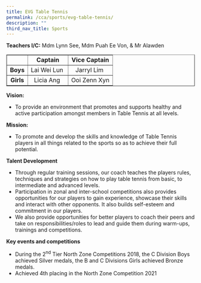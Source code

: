 ```yaml
---
title: EVG Table Tennis
permalink: /cca/sports/evg-table-tennis/
description: ""
third_nav_title: Sports
---
```

<p><strong>Teachers I/C:</strong>&nbsp;Mdm Lynn See, Mdm Puah Ee Von, &amp; Mr Alawden</p>
<table border="1">
<tbody>
<tr>
<td style="text-align: center;">&nbsp;</td>
<td style="text-align: center;"><strong>Captain</strong></td>
<td style="text-align: center;"><strong>Vice Captain</strong></td>
</tr>
<tr>
<td style="text-align: center;"><strong>Boys</strong></td>
<td style="text-align: center;">Lai Wei Lun&nbsp;</td>
<td style="text-align: center;">Jarryl Lim&nbsp;</td>
</tr>
<tr>
<td style="text-align: center;"><strong>Girls</strong></td>
<td style="text-align: center;">Licia Ang&nbsp;</td>
<td style="text-align: center;">Ooi Zenn Xyn</td>
</tr>
</tbody>
</table>
<p><strong>Vision:</strong></p>
<ul>
<li>To provide an environment that promotes and supports healthy and active participation amongst members in Table Tennis at all levels.</li>
</ul>
<p><strong>Mission:</strong></p>
<ul>
<li>To promote and develop the skills and knowledge of Table Tennis players in all things related to the sports so as to achieve their full potential.</li>
</ul>
<p><strong>Talent Development</strong></p>
<ul>
<li>Through regular training sessions, our coach teaches the players rules, techniques and strategies on how to play table tennis from basic, to intermediate and advanced levels.</li>
<li>Participation in zonal and inter-school competitions also provides opportunities for our players to gain experience, showcase their skills and interact with other opponents. It also builds self-esteem and commitment in our players.</li>
<li>We also provide opportunities for better players to coach their peers and take on responsibilities/roles to lead and guide them during warm-ups, trainings and competitions.</li>
</ul>
<p><strong>Key events and competitions</strong></p>
<ul>
<li>During the 2<sup>nd</sup>&nbsp;Tier North Zone Competitions 2018, the C Division Boys achieved Silver medals, the B and C Divisions Girls achieved Bronze medals.</li>
<li>Achieved 4th placing in the North Zone Competition 2021</li>
</ul>